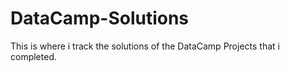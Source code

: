 # DataCamp-Solutions
This is where i track the solutions of the DataCamp Projects that i completed.
